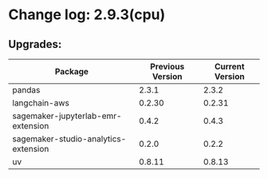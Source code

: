 # Change log: 2.9.3(cpu)

## Upgrades: 

Package | Previous Version | Current Version
---|---|---
pandas|2.3.1|2.3.2
langchain-aws|0.2.30|0.2.31
sagemaker-jupyterlab-emr-extension|0.4.2|0.4.3
sagemaker-studio-analytics-extension|0.2.0|0.2.2
uv|0.8.11|0.8.13
